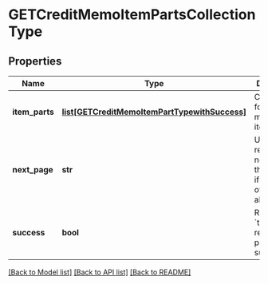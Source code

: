 # GETCreditMemoItemPartsCollectionType

## Properties
Name | Type | Description | Notes
------------ | ------------- | ------------- | -------------
**item_parts** | [**list[GETCreditMemoItemPartTypewithSuccess]**](GETCreditMemoItemPartTypewithSuccess.md) | Container for credit memo part items.  | [optional] 
**next_page** | **str** | URL to retrieve the next page of the response if it exists; otherwise absent.  | [optional] 
**success** | **bool** | Returns &#x60;true&#x60; if the request was processed successfully. | [optional] 

[[Back to Model list]](../README.md#documentation-for-models) [[Back to API list]](../README.md#documentation-for-api-endpoints) [[Back to README]](../README.md)


